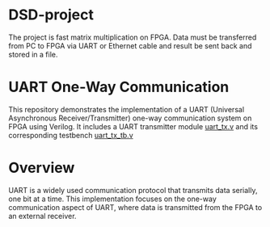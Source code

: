 # DSD-project
 The project is fast matrix multiplication on FPGA. Data must be transferred from PC to FPGA via UART or Ethernet cable and result be sent back and stored in a file. 
# UART One-Way Communication
This repository demonstrates the implementation of a UART (Universal Asynchronous Receiver/Transmitter) one-way communication system on FPGA using Verilog. It includes a UART transmitter module [uart_tx.v](#uart_tx_one_way) and its corresponding testbench [uart_tx_tb.v](#uart_tx_one_way)
# Overview
UART is a widely used communication protocol that transmits data serially, one bit at a time. This implementation focuses on the one-way communication aspect of UART, where data is transmitted from the FPGA to an external receiver.

